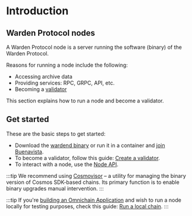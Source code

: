 ﻿---
sidebar_position: 1
---

# Introduction

## Warden Protocol nodes

A Warden Protocol node is a server running the software (binary) of the Warden Protocol.

Reasons for running a node include the following:

- Accessing archive data
- Providing services: RPC, GRPC, API, etc.
- Becoming a [validator](/learn/glossary#validator)

This section explains how to run a node and become a validator.

## Get started

These are the basic steps to get started:

- Download the [wardend binary](https://github.com/warden-protocol/wardenprotocol/releases) or run it in a container and [join Buenavista](networks/join-buenavista).
- To become a validator, follow this guide: [Create a validator](create-a-validator).
- To interact with a node, use the [Node API](node-api-reference).

:::tip
We recommend using [Cosmovisor](https://docs.archway.io/validators/running-a-node/cosmovisor) – a utility for managing the binary version of Cosmos SDK-based chains. Its primary function is to enable binary upgrades manual intervention.
:::

:::tip
If you're [building an Omnichain Application](/build-an-oapp/introduction) and wish to run a node locally for testing purposes, check this guide: [Run a local chain](/build-an-oapp/test/run-a-local-chain).
:::
